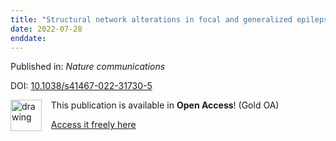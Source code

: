 ```yaml
---
title: "Structural network alterations in focal and generalized epilepsy assessed in a worldwide ENIGMA study follow axes of epilepsy risk gene expression."
date: 2022-07-28
enddate:
---
```


Published in: *Nature communications*

DOI: [10.1038/s41467-022-31730-5](https://doi.org/10.1038/s41467-022-31730-5)

<img src="https://upload.wikimedia.org/wikipedia/commons/thumb/7/77/Open_Access_logo_PLoS_transparent.svg/800px-Open_Access_logo_PLoS_transparent.svg.png" alt="drawing" width="50" align="left"/> &nbsp;&nbsp;&nbsp;This publication is available in **Open Access**! (Gold OA)

&nbsp;&nbsp;&nbsp;<a href="https://www.nature.com/articles/s41467-022-31730-5.pdf">Access it freely here</a>

